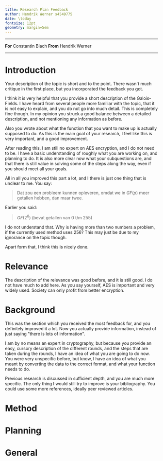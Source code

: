 ```yaml
---
title: Research Plan Feedback
author: Hendrik Werner s4549775
date: \today
fontsize: 12pt
geometry: margin=5em
---
```


-------- ----------------
**For**  Constantin Blach
**From** Hendrik Werner
-------- ----------------

# Introduction

Your description of the topic is short and to the point. There wasn't much critique in the first place, but you incorporated the feedback you got.

I think it is very helpful that you provide a short description of the Galois-Fields. I have heard from several people more familiar with the topic, that it is not easy to explain, and you do not go into much detail. This is completely fine though. In my opinion you struck a good balance between a detailed description, and not mentioning any information as before.

Also you wrote about what the function that you want to make up is actually supposed to do. As this is the main goal of your research, I feel like this is very important, and a good improvement.

After reading this, I am still no expert on AES encryption, and I do not need to be. I have a basic understanding of roughly what you are working on, and planning to do. It is also more clear now what your subquestions are, and that there is still value in solving some of the steps along the way, even if you should meet all your goals.

All in all you improved this part a lot, and I there is just one thing that is unclear to me. You say:

> Dat zou een probleem kunnen opleveren, omdat we in $GF(p)$ meer getallen hebben, dan maar twee.

Earlier you said:

> $GF(2^8)$ (bevat getallen van 0 t/m 255)

I do not understand that. Why is having more than two numbers a problem, if the currently used method uses 256? This may just be due to my ignorance on the topic though.

Apart form that, I think this is nicely done.

# Relevance

The description of the relevance was good before, and it is still good. I do not have much to add here. As you say yourself, AES is important and very widely used. Society can only profit from better encryption.

# Background

This was the section which you received the most feedback for, and you definitely improved it a lot. Now you actually provide information, instead of just saying "there is lots of information".

I am by no means an expert in cryptography, but because you provide an easy, cursory description of the different rounds, and the steps that are taken during the rounds, I have an idea of what you are going to do now. You were very unspecific before, but know, I have an idea of what you meant by converting the data to the correct format, and what your function needs to do.

Previous research is discussed in sufficient depth, and you are much more specific. The only thing I would still try to improve is your bibliography. You could use some more references, ideally peer reviewed articles.

# Method

# Planning

# General
